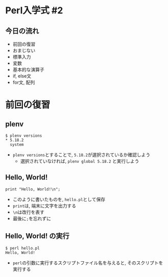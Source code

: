 # Perl入学式 #2

## 今日の流れ
- 前回の復習
- おまじない
- 標準入力
- 変数
- 基本的な演算子
- if, else文
- for文, 配列

# 前回の復習

## plenv

    $ plenv versions
    * 5.18.2
      system

- `plenv versions`とすることで, `5.18.2`が選択されているか確認しよう
  - 選択されていなければ, `plenv global 5.18.2` と実行しよう

## Hello, World!
    print "Hello, World!\n";

- このように書いたものを, `hello.pl`として保存
- `print`は, 端末に文字を出力する
- `\n`は改行を表す
- 最後に`;`を忘れずに

## Hello, World! の実行
    $ perl hello.pl
    Hello, World!

- `perl`の引数に実行するスクリプトファイル名を与えると, そのスクリプトを実行する
